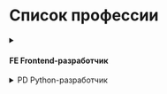 # Список профессии

<details><summary>
   <h4>FE Frontend-разработчик</h4></summary>
<details><summary>HTML (Верстка)</summary>

   + [html-homeworks](https://github.com/netology-code/html-homeworks)
   + [html-2-homeworks](https://github.com/netology-code/html-2-homeworks)
</details>
</details>
<details><summary>
PD Python-разработчик</summary>
<details><summary>PY (Python 1 уровень)</summary>

   + [html-homeworks](https://github.com/netology-code/html-homeworks)
   + [html-2-homeworks](https://github.com/netology-code/html-2-homeworks)
</details>
</details>
